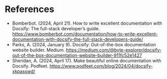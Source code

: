 # References

- Bomberbot. (2024, April 21). How to write excellent documentation with Docsify: The full-stack developer’s guide. https://www.bomberbot.com/documentation/how-to-write-excellent-documentation-with-docsify-the-full-stack-developers-guide/
- Parks, A. (2024, January 9). Docsify: Out-of-the-box documentation website builder. Medium. https://medium.com/@byte-explorer/docsify-out-of-the-box-documentation-website-builder-911fc52e1427
- Sheridan, A. (2024, April 17). Make beautiful online documentation with Docsify. Podfeet. https://www.podfeet.com/blog/2024/04/docsify-xkpasswd/

